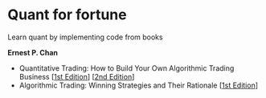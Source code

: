 # Quant for fortune
Learn quant by implementing code from books

**Ernest P. Chan**
* Quantitative Trading: How to Build Your Own Algorithmic Trading Business [[1st Edition](https://www.amazon.com/Quantitative-Trading-Build-Algorithmic-Business/dp/0470284889)] [[2nd Edition](https://www.amazon.com/Quantitative-Trading-Build-Algorithmic-Business/dp/1119800064)]
* Algorithmic Trading: Winning Strategies and Their Rationale [[1st Edition](https://www.amazon.com/Algorithmic-Trading-Winning-Strategies-Rationale/dp/1118460146)]

